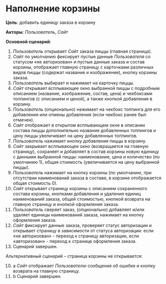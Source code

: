 # Наполнение корзины


**Цель**: добавить единицу заказа в корзину

**Акторы**: *Пользователь*, *Сайт*

**Основной сценарий**:

1.  *Пользователь* открывает *Сайт* заказа пиццы (главная страница).
2.	*Сайт* по умолчанию фиксирует пустые данные *Пользователя* со статусом «не авторизован» и пустые данные заказа и состав корзины, отображает главную страницу с карточками различных видов пиццы (содержат название и изображение), кнопку корзины заказа.
3.	*Пользователь* выбирает и нажимает на карточку пиццы.
4.	*Сайт* открывает всплывающее окно выбранной пиццы с подробным описанием (название, изображение, состав, цена) и чекбоксами топпингов (с описанием и ценой), а также кнопкой добавления в корзину.
5.	*Пользователь* (опционально) нажимает на чекбокс топпинга для его добавления или отмены добавления (если чекбокс ранее был отмечен).
6.	*Сайт* отображает в открытом всплывающем окне в описании состава пиццы дополнительно название добавленных топпингов и цену пиццы увеличивает на цену добавленных топпингов.
7.	*Пользователь* нажимает кнопку добавления пиццы в корзину.
8.	*Сайт* закрывает всплывающее окно (возвращается на главную страницу), сохраняет и добавляет в состав корзины новую единицу с данными выбранной пиццы: наименование, цена и количество (по умолчанию 1), общая стоимость (увеличивается на цену выбранной пиццы).
9.	*Пользователь* нажимает на кнопку корзины (по умолчанию, при отсутствии наименований заказа в составе, в корзине отображается общая стоимость 0).
10.	*Сайт* открывает страницу корзины с описанием сохраненного состава корзины, кнопками добавления и удаления единиц наименований заказа, общей стоимостью, кнопкой возврата на главную страницу и кнопкой оформления заказа.
11.	*Пользователь* сверяет заказ, (опционально) добавляет и/или удаляет единицы наименований заказа, нажимает на кнопку оформления заказа.
12.	*Сайт* фиксирует данные заказа, проверяет статус авторизации и открывает страницу в зависимости от статуса авторизации: если «не авторизован» - переход к страницу авторизации, если «авторизован» - переход к странице оформления заказа.
13.	Сценарий завершен.


Альтернативный сценарий – страница корзины не открывается:

10. a *Сайт* отображает *Пользователю* сообщение об ошибке и кнопку возврата на главную страницу.
10. b Сценарий завершен.
